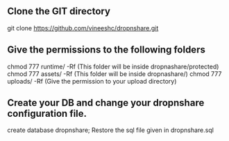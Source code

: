 Clone the GIT directory
----------------------------------------------------------
git clone https://github.com/vineeshc/dropnshare.git

Give the permissions to the following folders
---------------------------------------------------------
chmod 777 runtime/ -Rf (This folder will be inside dropnashare/protected)
chmod 777 assets/ -Rf (This folder will be inside dropnashare/)
chmod 777 uploads/ -Rf (Give the permission to your upload directory)

Create your DB and change your dropnshare configuration file.
-----------------------------------------------------------------------
create database dropnshare;
Restore the sql file given in dropnshare.sql